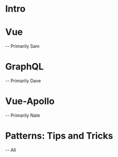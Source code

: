 # Intro 


# Vue 
-- Primarily Sam 

# GraphQL 
-- Primarily Dave 

# Vue-Apollo 
-- Primarily Nate 

# Patterns: Tips and Tricks 
-- All 
